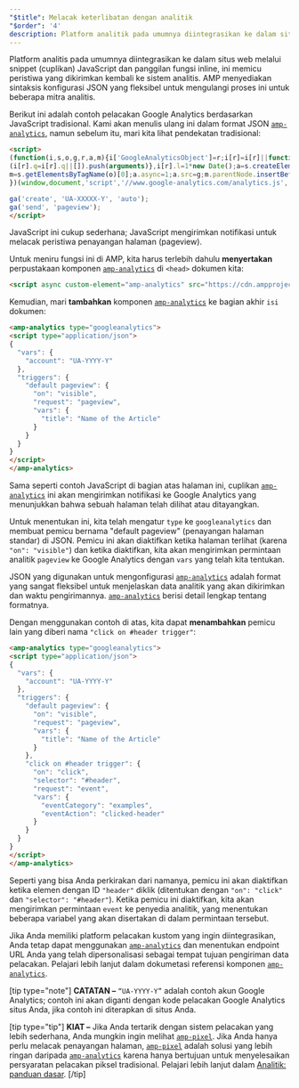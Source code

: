```yaml
---
"$title": Melacak keterlibatan dengan analitik
"$order": '4'
description: Platform analitik pada umumnya diintegrasikan ke dalam situs web melalui panggilan fungsi dan snippet JavaScript inline, ini memicu peristiwa yang dikirimkan kembali ke sistem analitik.
---
```


Platform analitis pada umumnya diintegrasikan ke dalam situs web melalui snippet (cuplikan) JavaScript dan panggilan fungsi inline, ini memicu peristiwa yang dikirimkan kembali ke sistem analitis. AMP menyediakan sintaksis konfigurasi JSON yang fleksibel untuk mengulangi proses ini untuk beberapa mitra analitis.

Berikut ini adalah contoh pelacakan Google Analytics berdasarkan JavaScript tradisional. Kami akan menulis ulang ini dalam format JSON [`amp-analytics`](../../../../documentation/components/reference/amp-analytics.md), namun sebelum itu, mari kita lihat pendekatan tradisional:

```html
<script>
(function(i,s,o,g,r,a,m){i['GoogleAnalyticsObject']=r;i[r]=i[r]||function(){
(i[r].q=i[r].q||[]).push(arguments)},i[r].l=1*new Date();a=s.createElement(o),
m=s.getElementsByTagName(o)[0];a.async=1;a.src=g;m.parentNode.insertBefore(a,m)
})(window,document,'script','//www.google-analytics.com/analytics.js','ga');

ga('create', 'UA-XXXXX-Y', 'auto');
ga('send', 'pageview');
</script>
```

JavaScript ini cukup sederhana; JavaScript mengirimkan notifikasi untuk melacak peristiwa penayangan halaman (pageview).

Untuk meniru fungsi ini di AMP, kita harus terlebih dahulu **menyertakan** perpustakaan komponen [`amp-analytics`](../../../../documentation/components/reference/amp-analytics.md) di `<head>` dokumen kita:

```html
<script async custom-element="amp-analytics" src="https://cdn.ampproject.org/v0/amp-analytics-0.1.js"></script>
```

Kemudian, mari **tambahkan** komponen [`amp-analytics`](../../../../documentation/components/reference/amp-analytics.md) ke bagian akhir `isi` dokumen:

```html
<amp-analytics type="googleanalytics">
<script type="application/json">
{
  "vars": {
    "account": "UA-YYYY-Y"
  },
  "triggers": {
    "default pageview": {
      "on": "visible",
      "request": "pageview",
      "vars": {
        "title": "Name of the Article"
      }
    }
  }
}
</script>
</amp-analytics>
```

Sama seperti contoh JavaScript di bagian atas halaman ini, cuplikan [`amp-analytics`](../../../../documentation/components/reference/amp-analytics.md) ini akan mengirimkan notifikasi ke Google Analytics yang menunjukkan bahwa sebuah halaman telah dilihat atau ditayangkan.

Untuk menentukan ini, kita telah mengatur `type` ke `googleanalytics` dan membuat pemicu bernama "default pageview" (penayangan halaman standar) di JSON.  Pemicu ini akan diaktifkan ketika halaman terlihat (karena `"on": "visible"`) dan ketika diaktifkan, kita akan mengirimkan permintaan analitik `pageview` ke Google Analytics dengan `vars` yang telah kita tentukan.

JSON yang digunakan untuk mengonfigurasi [`amp-analytics`](../../../../documentation/components/reference/amp-analytics.md) adalah format yang sangat fleksibel untuk menjelaskan data analitik yang akan dikirimkan dan waktu pengirimannya. [`amp-analytics`](../../../../documentation/components/reference/amp-analytics.md) berisi detail lengkap tentang formatnya.

Dengan menggunakan contoh di atas, kita dapat **menambahkan** pemicu lain yang diberi nama `"click on #header trigger"`:

```html
<amp-analytics type="googleanalytics">
<script type="application/json">
{
  "vars": {
    "account": "UA-YYYY-Y"
  },
  "triggers": {
    "default pageview": {
      "on": "visible",
      "request": "pageview",
      "vars": {
        "title": "Name of the Article"
      }
    },
    "click on #header trigger": {
      "on": "click",
      "selector": "#header",
      "request": "event",
      "vars": {
        "eventCategory": "examples",
        "eventAction": "clicked-header"
      }
    }
  }
}
</script>
</amp-analytics>
```

Seperti yang bisa Anda perkirakan dari namanya, pemicu ini akan diaktifkan ketika elemen dengan ID `"header"` diklik (ditentukan dengan `"on": "click"` dan `"selector": "#header"`). Ketika pemicu ini diaktifkan, kita akan mengirimkan permintaan `event` ke penyedia analitik, yang menentukan beberapa variabel yang akan disertakan di dalam permintaan tersebut.

Jika Anda memiliki platform pelacakan kustom yang ingin diintegrasikan, Anda tetap dapat menggunakan [`amp-analytics`](../../../../documentation/components/reference/amp-analytics.md) dan menentukan endpoint URL Anda yang telah dipersonalisasi sebagai tempat tujuan pengiriman data pelacakan. Pelajari lebih lanjut dalam dokumetasi referensi komponen [`amp-analytics`](../../../../documentation/components/reference/amp-analytics.md).

[tip type="note"] <strong>CATATAN –</strong>  <code>“UA-YYYY-Y”</code> adalah contoh akun Google Analytics; contoh ini akan diganti dengan kode pelacakan Google Analytics situs Anda, jika contoh ini diterapkan di situs Anda.

[tip type="tip"] **KIAT –** Jika Anda tertarik dengan sistem pelacakan yang lebih sederhana, Anda mungkin ingin melihat [`amp-pixel`](../../../../documentation/components/reference/amp-pixel.md). Jika Anda hanya perlu melacak penayangan halaman, [`amp-pixel`](../../../../documentation/components/reference/amp-pixel.md) adalah solusi yang lebih ringan daripada [`amp-analytics`](../../../../documentation/components/reference/amp-analytics.md) karena hanya bertujuan untuk menyelesaikan persyaratan pelacakan piksel tradisional. Pelajari lebih lanjut dalam [Analitik: panduan dasar](../../../../documentation/guides-and-tutorials/optimize-measure/configure-analytics/analytics_basics.md). [/tip]
